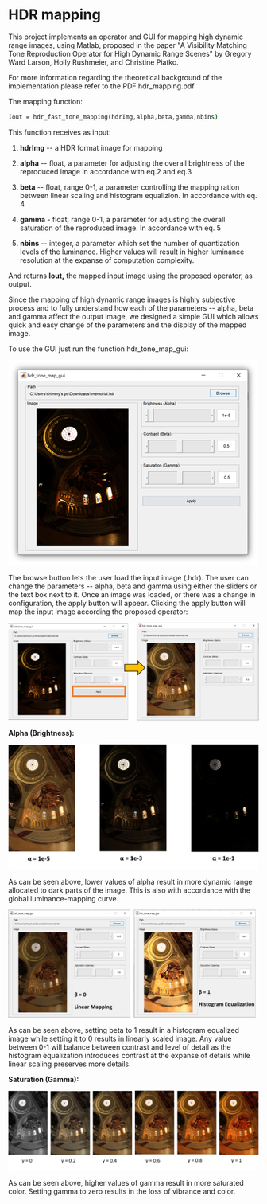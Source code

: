# HDR mapping

This project implements an operator and GUI for mapping high dynamic range
images, using Matlab, proposed in the paper "A Visibility Matching Tone Reproduction
Operator for High Dynamic Range Scenes" by Gregory Ward Larson, Holly Rushmeier, and Christine Piatko. 

For more information regarding the theoretical background of the implementation please refer to the PDF hdr_mapping.pdf

The mapping function:

```bash
Iout = hdr_fast_tone_mapping(hdrImg,alpha,beta,gamma,nbins)
```
This function receives as input:

1)  **hdrImg** -- a HDR format image for mapping

2)  **alpha** -- float, a parameter for adjusting the overall brightness
    of the reproduced image in accordance with eq.2 and eq.3

3)  **beta** -- float, range 0-1, a parameter controlling the mapping
    ration between linear scaling and histogram equalizion. In
    accordance with eq. 4

4)  **gamma** - float, range 0-1, a parameter for adjusting the overall
    saturation of the reproduced image. In accordance with eq. 5

5)  **nbins** -- integer, a parameter which set the number of
    quantization levels of the luminance. Higher values will result in
    higher luminance resolution at the expanse of computation
    complexity.

And returns **Iout,** the mapped input image using the proposed
operator, as output.

Since the mapping of high dynamic range images is highly subjective
process and to fully understand how each of the parameters -- alpha,
beta and gamma affect the output image, we designed a simple GUI which
allows quick and easy change of the parameters and the display of the
mapped image.

To use the GUI just run the function hdr_tone_map_gui:

![](./images/image1.png)

The browse button lets the user load the input image (.hdr). The user
can change the parameters -- alpha, beta and gamma using either the
sliders or the text box next to it. Once an image was loaded, or there
was a change in configuration, the apply button will appear. Clicking
the apply button will map the input image according the proposed
operator:

![](./images/image2.png)

**Alpha (Brightness):**

![](./images/image3.png)

As can be seen above, lower values of alpha result in more dynamic range
allocated to dark parts of the image. This is also with accordance with
the global luminance-mapping curve.

![](./images/image4.png)

As can be seen above, setting beta to 1 result in a histogram equalized
image while setting it to 0 results in linearly scaled image. Any value
between 0-1 will balance between contrast and level of detail as the
histogram equalization introduces contrast at the expanse of details
while linear scaling preserves more details.

**Saturation (Gamma):**

![](./images/image5.png)

As can be seen above, higher values of gamma result in more saturated
color. Setting gamma to zero results in the loss of vibrance and color.
